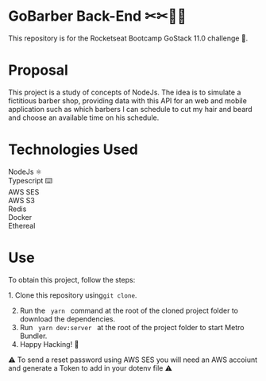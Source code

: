 # GoBarber Back-End ✂✂🧔🏻

This repository is for the Rocketseat Bootcamp GoStack 11.0 challenge 🚀.

# Proposal

This project is a study of concepts of NodeJs.
The idea is to simulate a fictitious barber shop, providing data with this API for an web and mobile application such as which barbers I can schedule to cut my hair and beard and choose an available time on his schedule.

# Technologies Used

NodeJs ⚛️ <br />
Typescript ⌨️ <br />
AWS SES <br />
AWS S3 <br />
Redis <br />
Docker <br />
Ethereal

# Use

To obtain this project, follow the steps:

1. Clone this repository using<code>git clone</code>.

2. Run the <code> yarn </code> command at the root of the cloned project folder to download the dependencies.
3. Run <code> yarn dev:server </code> at the root of the project folder to start Metro Bundler.
4. Happy Hacking! 🚀

⚠️ To send a reset password using AWS SES you will need an AWS accoiunt and generate a Token to add in your dotenv file ⚠️
